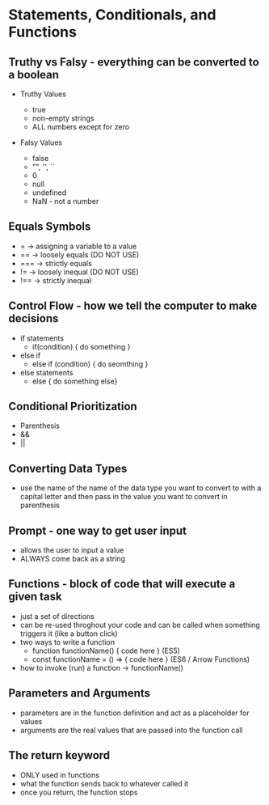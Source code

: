 # Statements, Conditionals, and Functions

## Truthy vs Falsy - everything can be converted to a boolean

- Truthy Values
  - true
  - non-empty strings
  - ALL numbers except for zero

- Falsy Values
  - false
  - "", '', ``
  - 0
  - null
  - undefined
  - NaN - not a number

## Equals Symbols

- = -> assigning a variable to a value
- == -> loosely equals (DO NOT USE)
- === -> strictly equals
- != -> loosely inequal (DO NOT USE)
- !== -> strictly inequal

## Control Flow - how we tell the computer to make decisions

- if statements
  - if(condition) { do something }
- else if
  - else if (condition) { do seomthing }
- else statements
  - else { do something else}

## Conditional Prioritization

- Parenthesis
- &&
- ||

## Converting Data Types

- use the name of the name of the data type you want to convert to with a capital letter and then pass in the value you want to convert in parenthesis

## Prompt - one way to get user input

- allows the user to input a value
- ALWAYS come back as a string

## Functions - block of code that will execute a given task

- just a set of directions
- can be re-used throghout your code and can be called when something triggers it (like a button click)
- two ways to write a function
  - function functionName() { code here } (ES5)
  - const functionName = () => { code here } (ES6 / Arrow Functions)
- how to invoke (run) a function -> functionName()

## Parameters and Arguments

- parameters are in the function definition and act as a placeholder for values
- arguments are the real values that are passed into the function call

## The return keyword

- ONLY used in functions
- what the function sends back to whatever called it
- once you return, the function stops